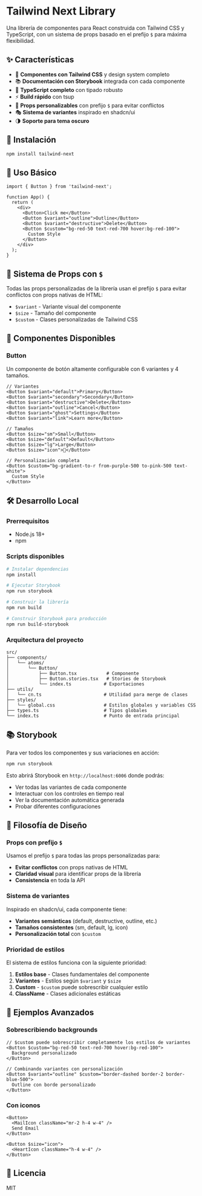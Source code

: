 # Tailwind Next Library

Una librería de componentes para React construida con Tailwind CSS y TypeScript, con un sistema de props basado en el prefijo `$` para máxima flexibilidad.

## ✨ Características

- 🎨 **Componentes con Tailwind CSS** y design system completo
- 📚 **Documentación con Storybook** integrada con cada componente
- 🔧 **TypeScript completo** con tipado robusto
- ⚡ **Build rápido** con tsup
- 🎯 **Props personalizables** con prefijo `$` para evitar conflictos
- 🎭 **Sistema de variantes** inspirado en shadcn/ui
- 🌗 **Soporte para tema oscuro**

## 🚀 Instalación

```bash
npm install tailwind-next
```

## 📖 Uso Básico

```tsx
import { Button } from 'tailwind-next';

function App() {
  return (
    <div>
      <Button>Click me</Button>
      <Button $variant="outline">Outline</Button>
      <Button $variant="destructive">Delete</Button>
      <Button $custom="bg-red-50 text-red-700 hover:bg-red-100">
        Custom Style
      </Button>
    </div>
  );
}
```

## 🎨 Sistema de Props con `$`

Todas las props personalizadas de la librería usan el prefijo `$` para evitar conflictos con props nativas de HTML:

- `$variant` - Variante visual del componente
- `$size` - Tamaño del componente
- `$custom` - Clases personalizadas de Tailwind CSS

## 🧩 Componentes Disponibles

### Button

Un componente de botón altamente configurable con 6 variantes y 4 tamaños.

```tsx
// Variantes
<Button $variant="default">Primary</Button>
<Button $variant="secondary">Secondary</Button>
<Button $variant="destructive">Delete</Button>
<Button $variant="outline">Cancel</Button>
<Button $variant="ghost">Settings</Button>
<Button $variant="link">Learn more</Button>

// Tamaños
<Button $size="sm">Small</Button>
<Button $size="default">Default</Button>
<Button $size="lg">Large</Button>
<Button $size="icon">🚀</Button>

// Personalización completa
<Button $custom="bg-gradient-to-r from-purple-500 to-pink-500 text-white">
  Custom Style
</Button>
```

## 🛠️ Desarrollo Local

### Prerrequisitos

- Node.js 18+
- npm

### Scripts disponibles

```bash
# Instalar dependencias
npm install

# Ejecutar Storybook
npm run storybook

# Construir la librería
npm run build

# Construir Storybook para producción
npm run build-storybook
```

### Arquitectura del proyecto

```text
src/
├── components/
│   └── atoms/
│       └── Button/
│           ├── Button.tsx           # Componente
│           ├── Button.stories.tsx   # Stories de Storybook
│           └── index.ts            # Exportaciones
├── utils/
│   └── cn.ts                       # Utilidad para merge de clases
├── styles/
│   └── global.css                  # Estilos globales y variables CSS
├── types.ts                        # Tipos globales
└── index.ts                        # Punto de entrada principal
```

## 📚 Storybook

Para ver todos los componentes y sus variaciones en acción:

```bash
npm run storybook
```

Esto abrirá Storybook en `http://localhost:6006` donde podrás:

- Ver todas las variantes de cada componente
- Interactuar con los controles en tiempo real
- Ver la documentación automática generada
- Probar diferentes configuraciones

## 🎯 Filosofía de Diseño

### Props con prefijo `$`

Usamos el prefijo `$` para todas las props personalizadas para:

- **Evitar conflictos** con props nativas de HTML
- **Claridad visual** para identificar props de la librería
- **Consistencia** en toda la API

### Sistema de variantes

Inspirado en shadcn/ui, cada componente tiene:

- **Variantes semánticas** (default, destructive, outline, etc.)
- **Tamaños consistentes** (sm, default, lg, icon)
- **Personalización total** con `$custom`

### Prioridad de estilos

El sistema de estilos funciona con la siguiente prioridad:

1. **Estilos base** - Clases fundamentales del componente
2. **Variantes** - Estilos según `$variant` y `$size`
3. **Custom** - `$custom` puede sobrescribir cualquier estilo
4. **ClassName** - Clases adicionales estáticas

## 🌟 Ejemplos Avanzados

### Sobrescribiendo backgrounds

```tsx
// $custom puede sobrescribir completamente los estilos de variantes
<Button $custom="bg-red-50 text-red-700 hover:bg-red-100">
  Background personalizado
</Button>

// Combinando variantes con personalización
<Button $variant="outline" $custom="border-dashed border-2 border-blue-500">
  Outline con borde personalizado
</Button>
```

### Con iconos

```tsx
<Button>
  <MailIcon className="mr-2 h-4 w-4" />
  Send Email
</Button>

<Button $size="icon">
  <HeartIcon className="h-4 w-4" />
</Button>
```

## 📄 Licencia

MIT

